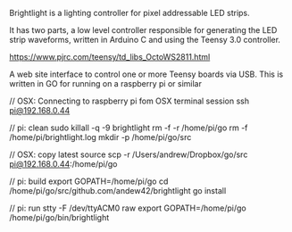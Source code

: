 Brightlight is a lighting controller for pixel addressable LED strips.

It has two parts, a low level controller responsible for generating the LED strip waveforms,
written in Arduino C and using the Teensy 3.0 controller.

https://www.pjrc.com/teensy/td_libs_OctoWS2811.html

A web site interface to control one or more Teensy boards via USB. This is written in GO for
running on a raspberry pi or similar

// OSX: Connecting to raspberry pi fom OSX terminal session
ssh pi@192.168.0.44

// pi: clean
sudo killall -q -9 brightlight
rm -f -r /home/pi/go
rm -f /home/pi/brightlight.log
mkdir -p /home/pi/go/src

// OSX: copy latest source
scp -r /Users/andrew/Dropbox/go/src pi@192.168.0.44:/home/pi/go

// pi: build
export GOPATH=/home/pi/go
cd /home/pi/go/src/github.com/andew42/brightlight
go install

// pi: run
stty -F /dev/ttyACM0 raw
export GOPATH=/home/pi/go
/home/pi/go/bin/brightlight

